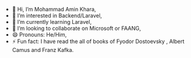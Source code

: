 - 👋 Hi, I’m Mohammad Amin Khara,
- 👀 I’m interested in Backend/Laravel, 
- 🌱 I’m currently learning Laravel,
- 💞️ I’m looking to collaborate on Microsoft or FAANG,
- 😄 Pronouns: He/Him,
- ⚡ Fun fact: I have read the all of books of Fyodor Dostoevsky , Albert Camus and Franz Kafka.
